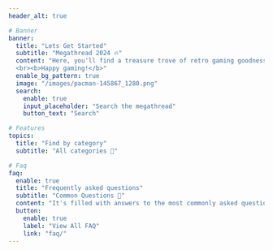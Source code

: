 ```yaml
---
header_alt: true

# Banner
banner:
  title: "Lets Get Started"
  subtitle: "Megathread 2024 🔥"
  content: "Here, you'll find a treasure trove of retro gaming goodness. Whether you're on the hunt for classic console games, looking to relive the nostalgia of your childhood, or exploring the rich history of gaming, this megathread is your ultimate resource. Dive into our comprehensive collection of ROMs and rediscover timeless favorites across all platforms. 
  <br><b>Happy gaming!</b>"
  enable_bg_pattern: true
  image: "/images/pacman-145867_1280.png"
  search:
    enable: true
    input_placeholder: "Search the megathread"
    button_text: "Search"

# Features
topics:
  title: "Find by category"
  subtitle: "All categories 🎁"

# Faq
faq:
  enable: true
  title: "Frequently asked questions"
  subtitle: "Common Questions 📣"
  content: "It's filled with answers to the most commonly asked questions and solutions to frequent issues. This can save you time and help you get back to gaming faster. Visit the FAQ Page for quick and comprehensive assistance!"
  button:
    enable: true
    label: "View All FAQ"
    link: "faq/"
---
```

